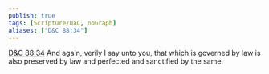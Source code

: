 ```yaml
---
publish: true
tags: [Scripture/DaC, noGraph]
aliases: ["D&C 88:34"]
---
```

[D&C 88:34](https://churchofjesuschrist.org/study/scriptures/dc-testament/dc/88?lang=eng&id=p34#p34) And again, verily I say unto you, that which is governed by law is also preserved by law and perfected and sanctified by the same.
